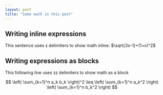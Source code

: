 ```yaml
---
layout: post
title: "Some math in this post"
---
```


## Writing inline expressions

This sentence uses `$` delimiters to show math inline:  $\sqrt{3x-1}+(1+x)^2$

## Writing expressions as blocks

This following line uses `$$` delimiters to show math as a block

$$
\left( \sum_{k=1}^n a_k b_k \right)^2 \leq \left( \sum_{k=1}^n a_k^2 \right) \left( \sum_{k=1}^n b_k^2 \right)
$$
